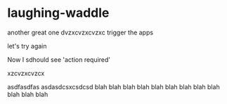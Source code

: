 # laughing-waddle
another great one
dvzxcvzxcvzxc
trigger the apps

let's try again

Now I sdhould see 'action required'

xzcvzxcvzcx

asdfasdfas
asdasdcsxcsdcsd
blah
blah
blah
blah
blah
blah
blah
blah
blah
blah
blah
blah
